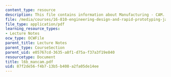 ```yaml
---
content_type: resource
description: This file contains information about Manufacturing - CAM.
file: /media/courses/16-810-engineering-design-and-rapid-prototyping-january-iap-2007/87f2de56f4b713b5b408a2fa05de14ee_l6b_mancam.pdf
file_type: application/pdf
learning_resource_types:
- Lecture Notes
ocw_type: OCWFile
parent_title: Lecture Notes
parent_type: CourseSection
parent_uid: e05767cd-3635-a8f1-d75a-f37a3f19e840
resourcetype: Document
title: l6b_mancam.pdf
uid: 87f2de56-f4b7-13b5-b408-a2fa05de14ee
---
```

